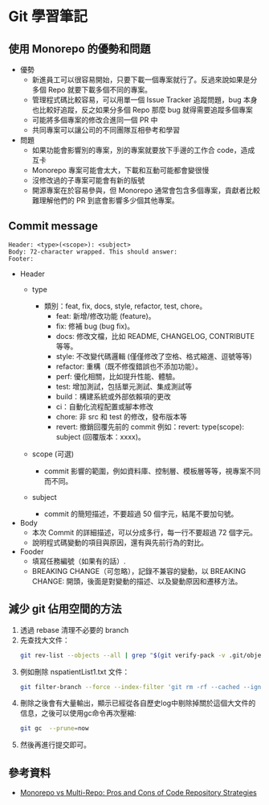# Git 學習筆記

## 使用 Monorepo 的優勢和問題

* 優勢
    * 新進員工可以很容易開始，只要下載一個專案就行了。反過來說如果是分多個 Repo 就要下載多個不同的專案。
    * 管理程式碼比較容易，可以用單一個 Issue Tracker 追蹤問題，bug 本身也比較好追蹤，反之如果分多個 Repo 那麼 bug 就得需要追蹤多個專案
    * 可能將多個專案的修改合進同一個 PR 中
    * 共同專案可以讓公司的不同團隊互相參考和學習
* 問題
    * 如果功能會影響別的專案，別的專案就要放下手邊的工作合 code，造成互卡
    * Monorepo 專案可能會太大，下載和互動可能都會變很慢
    * 沒修改過的子專案可能會有新的版號
    * 開源專案在於容易參與，但 Monorepo 通常會包含多個專案，貢獻者比較難理解他們的 PR 到底會影響多少個其他專案。

## Commit message

    Header: <type>(<scope>): <subject>
    Body: 72-character wrapped. This should answer:
    Footer: 

* Header
    * type
        * 類別：feat, fix, docs, style, refactor, test, chore。
            * feat: 新增/修改功能 (feature)。
            * fix: 修補 bug (bug fix)。
            * docs: 修改文檔，比如 README, CHANGELOG, CONTRIBUTE 等等。
            * style: 不改變代碼邏輯 (僅僅修改了空格、格式縮進、逗號等等)
            * refactor: 重構（既不修復錯誤也不添加功能）。
            * perf: 優化相關，比如提升性能、體驗。
            * test: 增加測試，包括單元測試、集成測試等
            * build：構建系統或外部依賴項的更改
            * ci：自動化流程配置或腳本修改
            * chore: 非 src 和 test 的修改，發布版本等
            * revert: 撤銷回覆先前的 commit 例如：revert: type(scope): subject (回覆版本：xxxx)。

    * scope (可選)
        * commit 影響的範圍，例如資料庫、控制層、模板層等等，視專案不同而不同。
    * subject
        * commit 的簡短描述，不要超過 50 個字元，結尾不要加句號。
* Body
    * 本次 Commit 的詳細描述，可以分成多行，每一行不要超過 72 個字元。
    * 說明程式碼變動的項目與原因，還有與先前行為的對比。
* Fooder
    * 填寫任務編號（如果有的話）.
    * BREAKING CHANGE（可忽略），記錄不兼容的變動，以 BREAKING CHANGE: 開頭，後面是對變動的描述、以及變動原因和遷移方法。

## 減少 git 佔用空間的方法

1. 透過 rebase 清理不必要的 branch
2. 先查找大文件：
    ```bash
    git rev-list --objects --all | grep "$(git verify-pack -v .git/objects/pack/*.idx | sort -k 3 -n | tail -5 | awk '{print$1}')"
    ```
3. 例如刪除 nspatientList1.txt 文件：
    ```bash
    git filter-branch --force --index-filter 'git rm -rf --cached --ignore-unmatch bin/nspatientList1.txt' --prune-empty --tag-name-filter cat -- --s
    ```
4. 刪除之後會有大量輸出，顯示已經從各自歷史log中剔除掉關於這個大文件的信息，之後可以使用gc命令再次壓縮:
    ```bash
    git gc  --prune=now
    ```
5. 然後再進行提交即可。

## 參考資料

* [Monorepo vs Multi-Repo: Pros and Cons of Code Repository Strategies](https://kinsta.com/blog/monorepo-vs-multi-repo/)